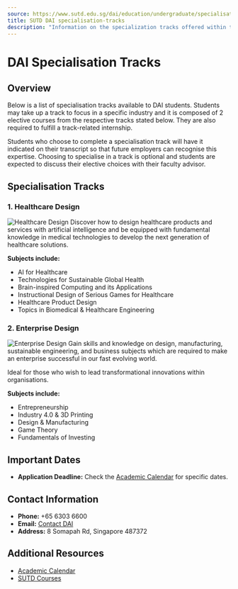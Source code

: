 ```yaml
---
source: https://www.sutd.edu.sg/dai/education/undergraduate/specialisation-tracks/#tabs
title: SUTD DAI specialisation-tracks
description: "Information on the specialization tracks offered within the Design and Artificial Intelligence (DAI) pillar."
---
```


# DAI Specialisation Tracks

## Overview
Below is a list of specialisation tracks available to DAI students. Students may take up a track to focus in a specific industry and it is composed of 2 elective courses from the respective tracks stated below. They are also required to fulfill a track-related internship.

Students who choose to complete a specialisation track will have it indicated on their transcript so that future employers can recognise this expertise. Choosing to specialise in a track is optional and students are expected to discuss their elective choices with their faculty advisor.

## Specialisation Tracks

### 1. Healthcare Design
![Healthcare Design](https://www.sutd.edu.sg/dai/wp-content/uploads/sites/5/2024/09/xfeatured-image-UG-track-healthcare-design-v2.jpg.pagespeed.ic_.nrWaZZn8kd.jpeg)
Discover how to design healthcare products and services with artificial intelligence and be equipped with fundamental knowledge in medical technologies to develop the next generation of healthcare solutions.

**Subjects include:**
* AI for Healthcare
* Technologies for Sustainable Global Health
* Brain-inspired Computing and its Applications
* Instructional Design of Serious Games for Healthcare
* Healthcare Product Design
* Topics in Biomedical & Healthcare Engineering

### 2. Enterprise Design
![Enterprise Design](https://www.sutd.edu.sg/dai/wp-content/uploads/sites/5/2024/09/xfeatured-image-UG-track-enterprise-design-800x800.jpg.pagespeed.ic_.eqCYzL5LLc.jpeg)
Gain skills and knowledge on design, manufacturing, sustainable engineering, and business subjects which are required to make an enterprise successful in our fast evolving world.

Ideal for those who wish to lead transformational innovations within organisations.

**Subjects include:**
* Entrepreneurship
* Industry 4.0 & 3D Printing
* Design & Manufacturing
* Game Theory
* Fundamentals of Investing

## Important Dates
- **Application Deadline:** Check the [Academic Calendar](https://www.sutd.edu.sg/dai/education/undergraduate/academic-calendar/overview/ay2024-onwards/) for specific dates.

## Contact Information
- **Phone:** +65 6303 6600
- **Email:** [Contact DAI](mailto:contact@dai.sutd.edu.sg)
- **Address:** 8 Somapah Rd, Singapore 487372

## Additional Resources
- [Academic Calendar](https://www.sutd.edu.sg/dai/education/undergraduate/academic-calendar/overview/ay2024-onwards/)
- [SUTD Courses](https://www.sutd.edu.sg/dai/education/undergraduate/courses/)